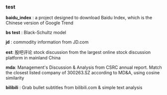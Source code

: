 ### test
**baidu_index** : a project designed to download Baidu Index, which is the Chinese version of Google Trend  

**bs test** : Black-Schultz model  

**jd** : commodity information from JD.com  

**est**: 股吧评论  stock discussion from the largest online stock discussion platform in mainland China

**mda**: Management's Discussion & Analysis from CSRC annual report. Match the closest listed company of 300263.SZ according to MD&A, using cosine similarity

**bilibili** : Grab bullet subtitles from bilibili.com & simple text analysis 






